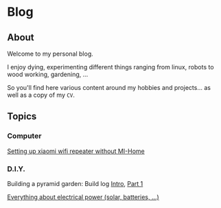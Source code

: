 # Blog
## About
Welcome to my personal blog. 

I enjoy dying, experimenting different things ranging from linux, robots to wood working, gardening, ...

So you'll find here various content around my hobbies and projects... as well as a copy of my `CV`.

## Topics
### Computer
[Setting up xiaomi wifi repeater without MI-Home](xiaomi_wifi_repeater_setup.md)
### D.I.Y.
Building a pyramid garden: Build log [Intro](https://unpetitcoindeverdure.blogspot.com/2020/03/realisation-dun-potager-pyramide.html), [ Part 1](https://unpetitcoindeverdure.blogspot.com/2020/04/potager-pyramide-fabrication-partie-1.html)

[Everything about electrical power (solar, batteries, ...)]()
